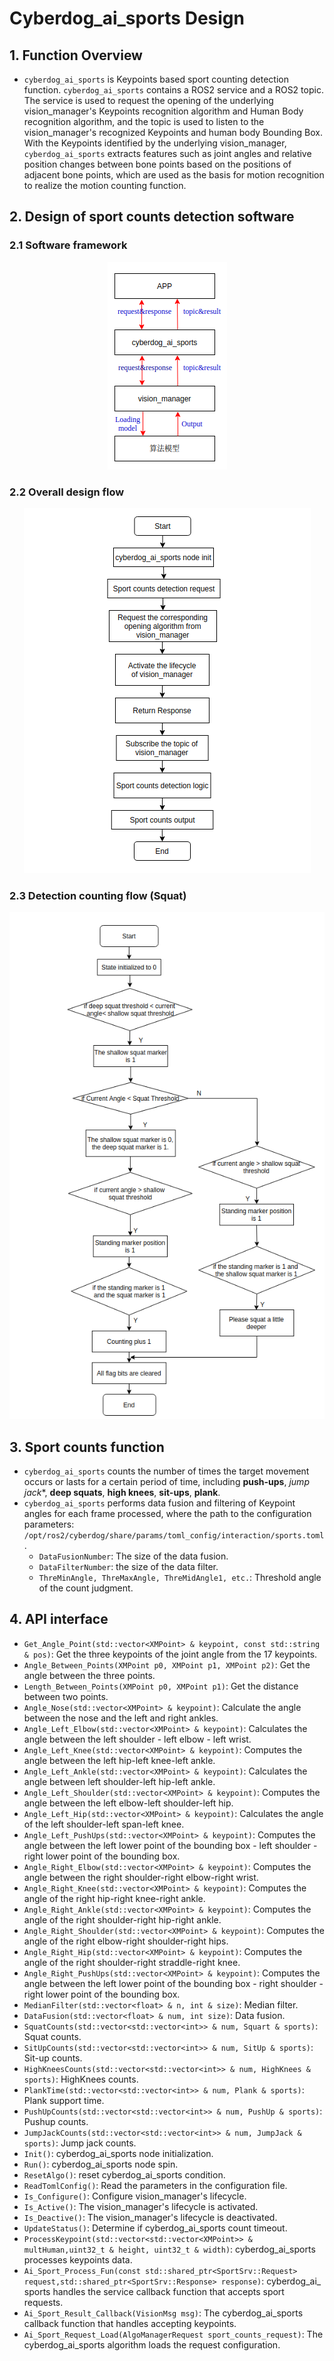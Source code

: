 # Cyberdog_ai_sports Design

## 1. Function Overview

- ``cyberdog_ai_sports`` is Keypoints based sport counting detection function.  ``cyberdog_ai_sports`` contains a ROS2 service and a ROS2 topic. The service is used to request the opening of the underlying vision_manager's Keypoints recognition algorithm and Human Body recognition algorithm, and the topic is used to listen to the vision_manager's recognized Keypoints and human body Bounding Box. With the Keypoints identified by the underlying vision_manager, ``cyberdog_ai_sports`` extracts features such as joint angles and relative position changes between bone points based on the positions of adjacent bone points, which are used as the basis for motion recognition to realize the motion counting function.

## 2. Design of sport counts detection software

### 2.1 Software framework

<center>

 ![avatar](./image/cyberdog_ai_sports/cyberdog_ai_sports.png)

</center>

### 2.2 Overall design flow

<center>

 ![avatar](./image/cyberdog_ai_sports/cyberdog_ai_sports_flow.png)

</center>

### 2.3 Detection counting flow (Squat)

<center>

 ![avatar](./image/cyberdog_ai_sports/sport_counts_detection_flow.png)

</center>

## 3. Sport counts function

- ``cyberdog_ai_sports`` counts the number of times the target movement occurs or lasts for a certain period of time, including **push-ups**, *jump jack**, **deep squats**, **high knees**, **sit-ups**, **plank**.
-  ``cyberdog_ai_sports`` performs data fusion and filtering of  Keypoint angles for each frame processed, where the path to the configuration parameters: ``/opt/ros2/cyberdog/share/params/toml_config/interaction/sports.toml``.
   - ``DataFusionNumber``: The size of the data fusion.
   - ``DataFilterNumber``: the size of the data filter.
   - ``ThreMinAngle, ThreMaxAngle, ThreMidAngle1, etc.``: Threshold angle of the count judgment.

## 4. API interface

  - ``Get_Angle_Point(std::vector<XMPoint> & keypoint, const std::string & pos)``: Get the three keypoints of the joint angle from the 17 keypoints.
  - ``Angle_Between_Points(XMPoint p0, XMPoint p1, XMPoint p2)``: Get the angle between the three points.
  - ``Length_Between_Points(XMPoint p0, XMPoint p1)``: Get the distance between two points.
  - ``Angle_Nose(std::vector<XMPoint> & keypoint)``: Calculate the angle between the nose and the left and right ankles.
  - ``Angle_Left_Elbow(std::vector<XMPoint> & keypoint)``: Calculates the angle between the left shoulder - left elbow - left wrist.
  - ``Angle_Left_Knee(std::vector<XMPoint> & keypoint)``: Computes the angle between the left hip-left knee-left ankle.
  - ``Angle_Left_Ankle(std::vector<XMPoint> & keypoint)``: Calculates the angle between left shoulder-left hip-left ankle.
  - ``Angle_Left_Shoulder(std::vector<XMPoint> & keypoint)``: Computes the angle between the left elbow-left shoulder-left hip.
  - ``Angle_Left_Hip(std::vector<XMPoint> & keypoint)``: Calculates the angle of the left shoulder-left span-left knee.
  - ``Angle_Left_PushUps(std::vector<XMPoint> & keypoint)``: Computes the angle between the left lower point of the bounding box - left shoulder - right lower point of the bounding box.
  - ``Angle_Right_Elbow(std::vector<XMPoint> & keypoint)``: Computes the angle between the right shoulder-right elbow-right wrist.
  - ``Angle_Right_Knee(std::vector<XMPoint> & keypoint)``: Computes the angle of the right hip-right knee-right ankle.
  - ``Angle_Right_Ankle(std::vector<XMPoint> & keypoint)``: Computes the angle of the right shoulder-right hip-right ankle.
  - ``Angle_Right_Shoulder(std::vector<XMPoint> & keypoint)``: Computes the angle of the right elbow-right shoulder-right hips.
  - ``Angle_Right_Hip(std::vector<XMPoint> & keypoint)``: Computes the angle of the right shoulder-right straddle-right knee.
  - ``Angle_Right_PushUps(std::vector<XMPoint> & keypoint)``: Computes the angle between the left lower point of the bounding box - right shoulder - right lower point of the bounding box.
  - ``MedianFilter(std::vector<float> & n, int & size)``: Median filter.
  - ``DataFusion(std::vector<float> & num, int size)``: Data fusion.
  - ``SquatCounts(std::vector<std::vector<int>> & num, Squart & sports)``: Squat counts.
  - ``SitUpCounts(std::vector<std::vector<int>> & num, SitUp & sports)``: Sit-up counts.
  - ``HighKneesCounts(std::vector<std::vector<int>> & num, HighKnees & sports)``: HighKnees counts.
  - ``PlankTime(std::vector<std::vector<int>> & num, Plank & sports)``: Plank support time.
  - ``PushUpCounts(std::vector<std::vector<int>> & num, PushUp & sports)``: Pushup counts.
  - ``JumpJackCounts(std::vector<std::vector<int>> & num, JumpJack & sports)``: Jump jack counts.
  - ``Init()``: cyberdog_ai_sports node initialization.
  - ``Run()``: cyberdog_ai_sports node spin.
  - ``ResetAlgo()``: reset cyberdog_ai_sports condition.
  - ``ReadTomlConfig()``: Read the parameters in the configuration file.
  - ``Is_Configure()``: Configure vision_manager's lifecycle.
  - ``Is_Active()``: The vision_manager's lifecycle is activated.
  - ``Is_Deactive()``: The vision_manager's lifecycle is deactivated.
  - ``UpdateStatus()``: Determine if cyberdog_ai_sports count timeout.
  - ``ProcessKeypoint(std::vector<std::vector<XMPoint>> & multHuman,uint32_t & height, uint32_t & width)``: cyberdog_ai_sports processes  keypoints data.
  - ``Ai_Sport_Process_Fun(const std::shared_ptr<SportSrv::Request> request,std::shared_ptr<SportSrv::Response> response)``: cyberdog_ai_ sports handles the service callback function that accepts sport requests.
  - ``Ai_Sport_Result_Callback(VisionMsg msg)``: The cyberdog_ai_sports callback function that handles accepting keypoints.
  - ``Ai_Sport_Request_Load(AlgoManagerRequest sport_counts_request)``: The cyberdog_ai_sports algorithm loads the request configuration.
